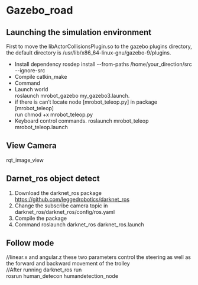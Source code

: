 # Gazebo_road

## Launching the simulation environment
First to move the libActorCollisionsPlugin.so to the gazebo plugins directory, the default directory is /usr/lib/x86_64-linux-gnu/gazebo-9/plugins.
* Install dependency
rosdep install --from-paths /home/your_direction/src --ignore-src
* Compile
catkin_make
* Command
* Launch world  
roslaunch mrobot_gazebo my_gazebo3.launch.   
* if there is can’t locate node [mrobot_teleop.py] in package [mrobot_teleop]  
run chmod +x mrobot_teleop.py   
* Keyboard control commands.
roslaunch mrobot_teleop mrobot_teleop.launch
## View Camera
rqt_image_view
## Darnet_ros object detect
1. Download the darknet_ros package  
https://github.com/leggedrobotics/darknet_ros    
2. Change the subscribe camera topic in darknet_ros/darknet_ros/config/ros.yaml
3. Compile the package
4. Command 
roslaunch darknet_ros darknet_ros.launch
##  Follow mode   
//linear.x and angular.z these two parameters control the steering as well as the forward and backward movement of the trolley  
//After running darknet_ros run   
rosrun human_detecon  humandetection_node

